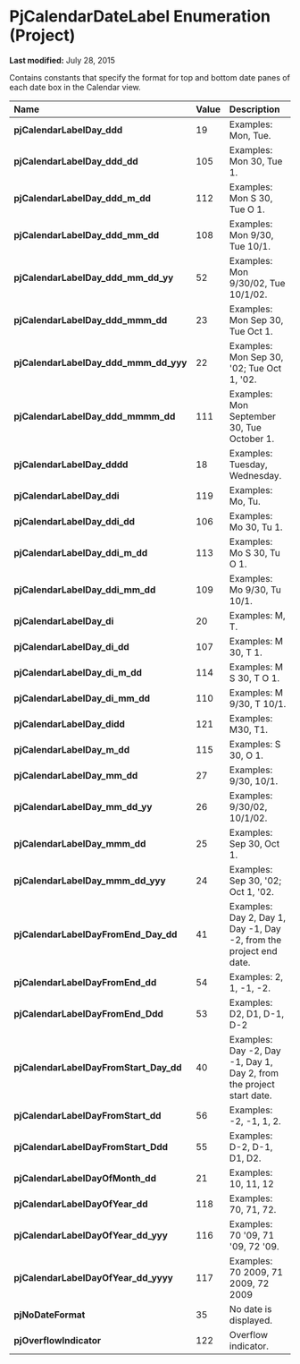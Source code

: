 
# PjCalendarDateLabel Enumeration (Project)

 **Last modified:** July 28, 2015

Contains constants that specify the format for top and bottom date panes of each date box in the Calendar view.


|**Name**|**Value**|**Description**|
|:-----|:-----|:-----|
| **pjCalendarLabelDay_ddd**|19|Examples: Mon, Tue.|
| **pjCalendarLabelDay_ddd_dd**|105|Examples: Mon 30, Tue 1.|
| **pjCalendarLabelDay_ddd_m_dd**|112|Examples: Mon S 30, Tue O 1.|
| **pjCalendarLabelDay_ddd_mm_dd**|108|Examples: Mon 9/30, Tue 10/1.|
| **pjCalendarLabelDay_ddd_mm_dd_yy**|52|Examples: Mon 9/30/02, Tue 10/1/02.|
| **pjCalendarLabelDay_ddd_mmm_dd**|23|Examples: Mon Sep 30, Tue Oct 1.|
| **pjCalendarLabelDay_ddd_mmm_dd_yyy**|22|Examples: Mon Sep 30, '02; Tue Oct 1, '02.|
| **pjCalendarLabelDay_ddd_mmmm_dd**|111|Examples: Mon September 30, Tue October 1.|
| **pjCalendarLabelDay_dddd**|18|Examples: Tuesday, Wednesday.|
| **pjCalendarLabelDay_ddi**|119|Examples: Mo, Tu.|
| **pjCalendarLabelDay_ddi_dd**|106|Examples: Mo 30, Tu 1.|
| **pjCalendarLabelDay_ddi_m_dd**|113|Examples: Mo S 30, Tu O 1.|
| **pjCalendarLabelDay_ddi_mm_dd**|109|Examples: Mo 9/30, Tu 10/1.|
| **pjCalendarLabelDay_di**|20|Examples: M, T.|
| **pjCalendarLabelDay_di_dd**|107|Examples: M 30, T 1.|
| **pjCalendarLabelDay_di_m_dd**|114|Examples: M S 30, T O 1.|
| **pjCalendarLabelDay_di_mm_dd**|110|Examples: M 9/30, T 10/1.|
| **pjCalendarLabelDay_didd**|121|Examples: M30, T1.|
| **pjCalendarLabelDay_m_dd**|115|Examples: S 30, O 1.|
| **pjCalendarLabelDay_mm_dd**|27|Examples: 9/30, 10/1.|
| **pjCalendarLabelDay_mm_dd_yy**|26|Examples: 9/30/02, 10/1/02.|
| **pjCalendarLabelDay_mmm_dd**|25|Examples: Sep 30, Oct 1.|
| **pjCalendarLabelDay_mmm_dd_yyy**|24|Examples: Sep 30, '02; Oct 1, '02.|
| **pjCalendarLabelDayFromEnd_Day_dd**|41|Examples: Day 2, Day 1, Day -1, Day -2, from the project end date.|
| **pjCalendarLabelDayFromEnd_dd**|54|Examples: 2, 1, -1, -2.|
| **pjCalendarLabelDayFromEnd_Ddd**|53|Examples: D2, D1, D-1, D-2|
| **pjCalendarLabelDayFromStart_Day_dd**|40|Examples: Day -2, Day -1, Day 1, Day 2, from the project start date.|
| **pjCalendarLabelDayFromStart_dd**|56|Examples: -2, -1, 1, 2.|
| **pjCalendarLabelDayFromStart_Ddd**|55|Examples: D-2, D-1, D1, D2.|
| **pjCalendarLabelDayOfMonth_dd**|21|Examples: 10, 11, 12|
| **pjCalendarLabelDayOfYear_dd**|118|Examples: 70, 71, 72.|
| **pjCalendarLabelDayOfYear_dd_yyy**|116|Examples: 70 '09, 71 '09, 72 '09.|
| **pjCalendarLabelDayOfYear_dd_yyyy**|117|Examples: 70 2009, 71 2009, 72 2009|
| **pjNoDateFormat**|35|No date is displayed.|
| **pjOverflowIndicator**|122|Overflow indicator.|
